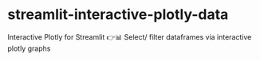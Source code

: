 # streamlit-interactive-plotly-data
Interactive Plotly for Streamlit 👉📊 Select/ filter dataframes via interactive plotly graphs
